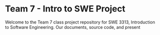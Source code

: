 # Team 7 - Intro to SWE Project

Welcome to the Team 7 class project repository for SWE 3313, Introduction to Software Engineering. Our documents, source code, and present
